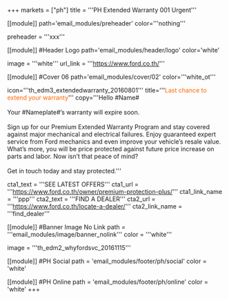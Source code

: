 +++
markets = ["ph"]
title = '''PH Extended Warranty 001 Urgent'''

[[module]]
path='email_modules/preheader'
color='''nothing'''

preheader = '''xxx'''

[[module]] #Header Logo
path='email_modules/header/logo'
color='white'

  image = '''white'''
  url_link = '''https://www.ford.co.th/'''

[[module]] #Cover 06
path='email_modules/cover/02'
color='''white_ot'''

  icon='''th_edm3_extendedwarranty_20160801'''
  title='''<span style="color:#ff6600;">Last chance to extend your warranty</span>'''
  copy='''Hello #Name#<br /><br />Your #Nameplate#’s warranty will expire soon.<br /><br />Sign up for our Premium Extended Warranty Program and stay covered against major mechanical and electrical failures. Enjoy guaranteed expert service from Ford mechanics and even improve your vehicle’s resale value. What’s more, you will be price protected against future price increase on parts and labor. Now isn’t that peace of mind?<br /><br />Get in touch today and stay protected.'''

  cta1_text = '''SEE LATEST OFFERS'''
  cta1_url = '''https://www.ford.co.th/owner/premium-protection-plus/'''
  cta1_link_name = '''ppp'''
  cta2_text = '''FIND A DEALER'''
  cta2_url = '''https://www.ford.co.th/locate-a-dealer/'''
  cta2_link_name = '''find_dealer'''

[[module]] #Banner Image No Link
path = '''email_modules/image/banner_nolink'''
color = '''white'''

  image = '''th_edm2_whyfordsvc_20161115'''

[[module]] #PH Social
path = 'email_modules/footer/ph/social'
color = 'white'

[[module]] #PH Online
path = 'email_modules/footer/ph/online'
color = 'white'
+++